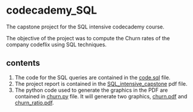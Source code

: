 # codecademy_SQL
The capstone project for the SQL intensive codecademy course.   

The objective of the project was to compute the Churn rates of the company
codeflix using SQL techniques.


## contents
1. The code for the SQL queries are contained in the [code.sql](/code.sql) file.
2. The project report is contained in the [SQL_intensive_capstone](/SQL_intensive_capstone.pdf) pdf file.
3. The python code used to generate the graphics in the PDF are contained in [churn.py](/churn.py) file. It will generate two graphics, [churn.pdf](/churn.pdf) and [churn_ratio.pdf](/churn_ratio.pdf).
